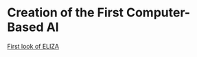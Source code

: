 # Creation of the First Computer-Based AI  
[First look of ELIZA](https://en.wikipedia.org/wiki/ELIZA#/media/File:ELIZA_conversation.png)  


